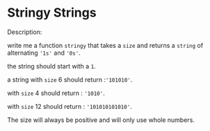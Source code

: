 # Stringy Strings
Description:

write me a function ```stringy``` that takes a ```size``` and returns a ```string``` of alternating ```'1s'``` and ```'0s'```.

the string should start with a ```1```.

a string with ```size``` 6 should return :```'101010'```.

with ```size``` 4 should return : ```'1010'```.

with ```size``` 12 should return : ```'101010101010'```.

The size will always be positive and will only use whole numbers.
